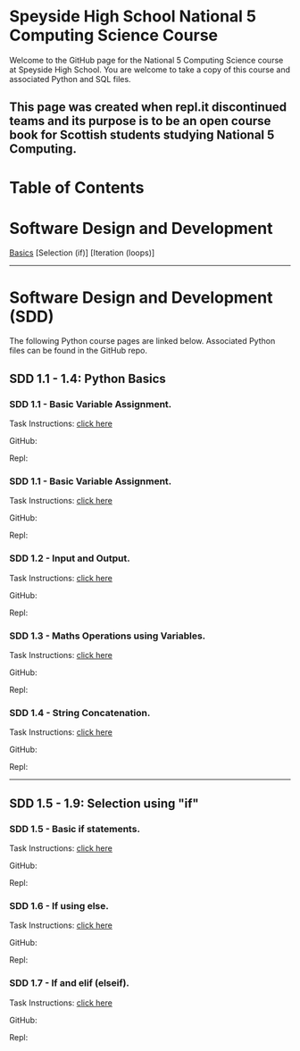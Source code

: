 # Speyside High School National 5 Computing Science Course
Welcome to the GitHub page for the National 5 Computing Science course at Speyside High School. You are welcome to take a copy of this course and associated Python and SQL files. 

This page was created when repl.it discontinued teams and its purpose is to be an open course book for Scottish students studying National 5 Computing.
---
# Table of Contents
# Software Design and Development
[Basics](index.md#sdd-1.1---1.4:-python-basics)
[Selection (if)]
[Iteration (loops)]

---
# Software Design and Development (SDD)

The following Python course pages are linked below. Associated Python files can be found in the GitHub repo.

## SDD 1.1 - 1.4: Python Basics

### SDD 1.1 - Basic Variable Assignment.
Task Instructions: [click here](/sdd/sdd11.md)

GitHub: 

Repl:

### SDD 1.1 - Basic Variable Assignment.
Task Instructions: [click here](/sdd/sdd11.md)

GitHub: 

Repl:


### SDD 1.2 - Input and Output.
Task Instructions: [click here](/sdd/sdd11.md)

GitHub: 

Repl:


### SDD 1.3 - Maths Operations using Variables.
Task Instructions: [click here](/sdd/sdd11.md)

GitHub: 

Repl:


### SDD 1.4 - String Concatenation.
Task Instructions: [click here](/sdd/sdd11.md)

GitHub: 

Repl:


---

## SDD 1.5 - 1.9: Selection using "if"

### SDD 1.5 - Basic if statements.
Task Instructions: [click here](/sdd/sdd11.md)

GitHub: 

Repl:

### SDD 1.6 - If using else.
Task Instructions: [click here](/sdd/sdd11.md)

GitHub: 

Repl:

### SDD 1.7 - If and elif (elseif).
Task Instructions: [click here](/sdd/sdd11.md)

GitHub: 

Repl:
